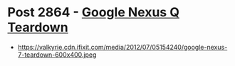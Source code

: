 # Post 2864 - [Google Nexus Q Teardown](https://www.ifixit.com/News/2864/google-nexus-q-teardown)

- https://valkyrie.cdn.ifixit.com/media/2012/07/05154240/google-nexus-7-teardown-600x400.jpeg
